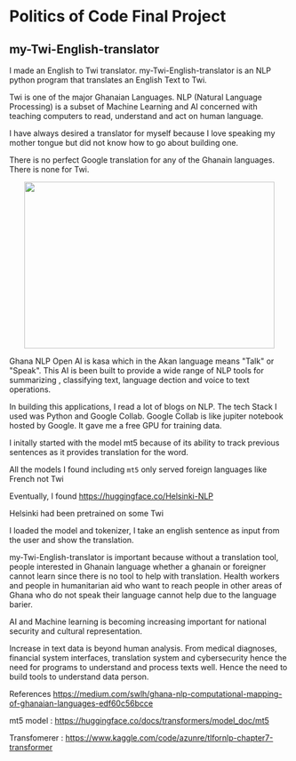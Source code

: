 # Politics of Code Final Project

## my-Twi-English-translator
I made an English to Twi translator. my-Twi-English-translator is an NLP python program that translates an  English Text to Twi. 


Twi is one of the major Ghanaian Languages. 
NLP (Natural Language Processing) is a subset of Machine Learning and AI concerned with teaching computers to read, understand and act on human language. 

I have always desired a translator for myself because I love speaking my mother tongue but did not know how to go about building one.

There is no perfect Google translation for any of the Ghanain languages. There is none for Twi. 

<p align="center">
  <img 
    width="450"
    height="300"
    src="https://github.com/eric-asare/my-Twi-English-translator/blob/main/image/Screen%20Shot%202022-05-11%20at%2011.59.34%20PM.png"
  >
</p>

 
Ghana NLP Open AI is kasa which in the Akan language means "Talk" or "Speak". This AI is been built to provide a wide range of NLP tools for summarizing , classifying text, language dection and voice to text operations. 

In building this applications, I read a lot of blogs on NLP. The tech Stack I used was Python and Google Collab. Google Collab is like jupiter notebook hosted by Google. It gave me a free GPU for training data. 

I initally started with the model mt5 because of its ability to track previous sentences as it provides translation for the word. 

All the models I found including `mt5` only served foreign languages like  French not Twi

Eventually, I found https://huggingface.co/Helsinki-NLP

Helsinki had been pretrained on some Twi

I loaded the model and tokenizer, I take an english sentence as input from the user and show the translation. 

my-Twi-English-translator is important because without a translation tool, people interested in Ghanain language whether a ghanain or foreigner cannot learn since there is no tool to help with translation. Health workers and people in humanitarian aid who want to reach people in other areas of Ghana who do not speak their language cannot help due to the language barier. 

AI and Machine learning is becoming increasing important for national security and cultural representation. 

Increase in text data is beyond human analysis. From medical diagnoses, financial system interfaces, translation system and cybersecurity hence the need for programs to understand and process texts well. Hence the need to build tools to understand data person. 



References
https://medium.com/swlh/ghana-nlp-computational-mapping-of-ghanaian-languages-edf60c56bcce

mt5 model : https://huggingface.co/docs/transformers/model_doc/mt5

Transfomerer : https://www.kaggle.com/code/azunre/tlfornlp-chapter7-transformer







